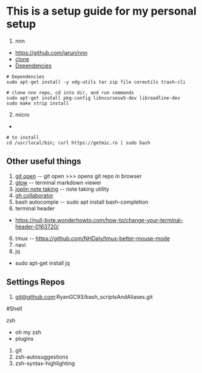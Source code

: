 

# This is a setup guide for my personal setup

1. nnn 
- https://github.com/jarun/nnn
- [clone](git@github.com:jarun/nnn.git)
- [Dependencies](https://github.com/jarun/nnn/wiki/Usage)
```
# Dependencies
sudo apt-get install -y xdg-utils tar zip file coreutils trash-cli

```
```
# clone nnn repo, cd into dir, and run commands
sudo apt-get install pkg-config libncursesw5-dev libreadline-dev
sudo make strip install
```

2. micro 
- 
```
# to install
cd /usr/local/bin; curl https://getmic.ro | sudo bash
```

## Other useful things 
1. [git open](https://github.com/paulirish/git-open)
-- git open >>> opens git repo in browser
2. [glow](https://github.com/charmbracelet/glow)
-- terminal markdown viewer
3. [joplin note taking](https://github.com/laurent22/joplin)
-- note taking utility
4. [gh collaborator](https://github.com/maxogden/collaborator)
4. bash autocomple
-- sudo apt install bash-completion
5. terminal header
- https://null-byte.wonderhowto.com/how-to/change-your-terminal-header-0163720/
6. tmux
-- https://github.com/NHDaly/tmux-better-mouse-mode
7. navi
8. jq
- sudo apt-get install jq
## Settings Repos
1. git@github.com:RyanGC93/bash_scriptsAndAliases.git



#Shell


zsh
- oh my zsh
- plugins
1. git
2. zsh-autosuggestions
3. zsh-syntax-highlighting